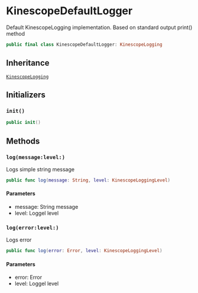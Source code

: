 # KinescopeDefaultLogger

Default KinescopeLogging implementation. Based on standard output print() method

``` swift
public final class KinescopeDefaultLogger: KinescopeLogging 
```

## Inheritance

[`KinescopeLogging`](/Documentation/KinescopeLogging)

## Initializers

### `init()`

``` swift
public init() 
```

## Methods

### `log(message:level:)`

Logs simple string message

``` swift
public func log(message: String, level: KinescopeLoggingLevel) 
```

#### Parameters

  - message: String message
  - level: Loggel level

### `log(error:level:)`

Logs error

``` swift
public func log(error: Error, level: KinescopeLoggingLevel) 
```

#### Parameters

  - error: Error
  - level: Loggel level
